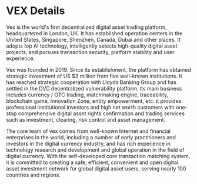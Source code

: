 # VEX Details
Vex is the world's first decentralized digital asset trading platform, headquartered in London, UK. It has established operation centers in the United States, Singapore, Shenzhen, Canada, Dubai and other places. It adopts top AI technology, intelligently selects high-quality digital asset projects, and pursues transaction security, platform stability and user experience.

Vex was founded in 2019. Since its establishment, the platform has obtained strategic investment of US $3 million from five well-known institutions. It has reached strategic cooperation with Lloyds Banking Group and has settled in the DVC decentralized vulnerability platform. Its main business includes currency / OTC trading, matchmaking engine, traceability, blockchain game, Innovation Zone, entity empowerment, etc. it provides professional institutional investors and high net worth customers with one-stop comprehensive digital asset rights confirmation and trading services such as investment, clearing, risk control and asset management.

The core team of vex comes from well-known Internet and financial enterprises in the world, including a number of early practitioners and investors in the digital currency industry, and has rich experience in technology research and development and global operation in the field of digital currency. With the self-developed core transaction matching system, it is committed to creating a safe, efficient, convenient and open digital asset investment network for global digital asset users, serving nearly 100 countries and regions.
